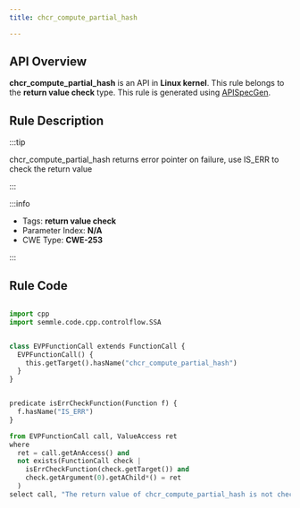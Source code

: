 ```yaml
---
title: chcr_compute_partial_hash

---
```



## API Overview
**chcr_compute_partial_hash** is an API in **Linux kernel**. This rule belongs to the **return value check** type. This rule is generated using [APISpecGen](../../tools/APISpecGen).
## Rule Description

:::tip

chcr_compute_partial_hash returns error pointer on failure, use IS_ERR to check the return value

:::

:::info

- Tags: **return value check**
- Parameter Index: **N/A**
- CWE Type: **CWE-253**

:::

## Rule Code
```python

import cpp
import semmle.code.cpp.controlflow.SSA


class EVPFunctionCall extends FunctionCall {
  EVPFunctionCall() {
    this.getTarget().hasName("chcr_compute_partial_hash")
  }
}


predicate isErrCheckFunction(Function f) {
  f.hasName("IS_ERR") 
}

from EVPFunctionCall call, ValueAccess ret
where
  ret = call.getAnAccess() and
  not exists(FunctionCall check |
    isErrCheckFunction(check.getTarget()) and
    check.getArgument(0).getAChild*() = ret
  )
select call, "The return value of chcr_compute_partial_hash is not checked with IS_ERR."
    
```